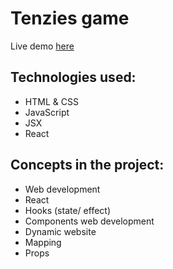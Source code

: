 # Tenzies game
Live demo [here](https://splendid-bombolone-536b2f.netlify.app/)

## Technologies used:
- HTML & CSS
- JavaScript
- JSX
- React

## Concepts in the project:
- Web development
- React
- Hooks (state/ effect)
- Components web development
- Dynamic website
- Mapping
- Props
